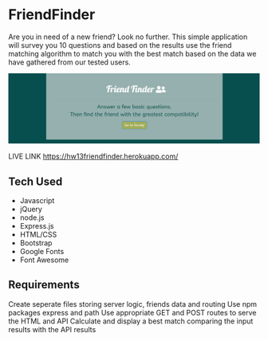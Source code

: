 # FriendFinder

Are you in need of a new friend? Look no further. This simple application will survey you 10 questions and based on the results use the friend matching algorithm to match you with the best match based on the data we have gathered from our tested users.

![example](https://github.com/bburwell91/Friend-Finder/blob/master/app/images/example1.png)

LIVE LINK https://hw13friendfinder.herokuapp.com/

## Tech Used
- Javascript
- jQuery
- node.js
- Express.js
- HTML/CSS
- Bootstrap
- Google Fonts
- Font Awesome

## Requirements
Create seperate files storing server logic, friends data and routing
Use npm packages express and path
Use appropriate GET and POST routes to serve the HTML and API
Calculate and display a best match comparing the input results with the API results
